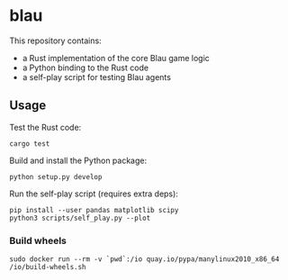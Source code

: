 # blau

This repository contains:
 - a Rust implementation of the core Blau game logic
 - a Python binding to the Rust code
 - a self-play script for testing Blau agents

## Usage

Test the Rust code:

```
cargo test
```

Build and install the Python package:

```
python setup.py develop
```

Run the self-play script (requires extra deps):

```
pip install --user pandas matplotlib scipy
python3 scripts/self_play.py --plot
```

### Build wheels

```
sudo docker run --rm -v `pwd`:/io quay.io/pypa/manylinux2010_x86_64 /io/build-wheels.sh
```

